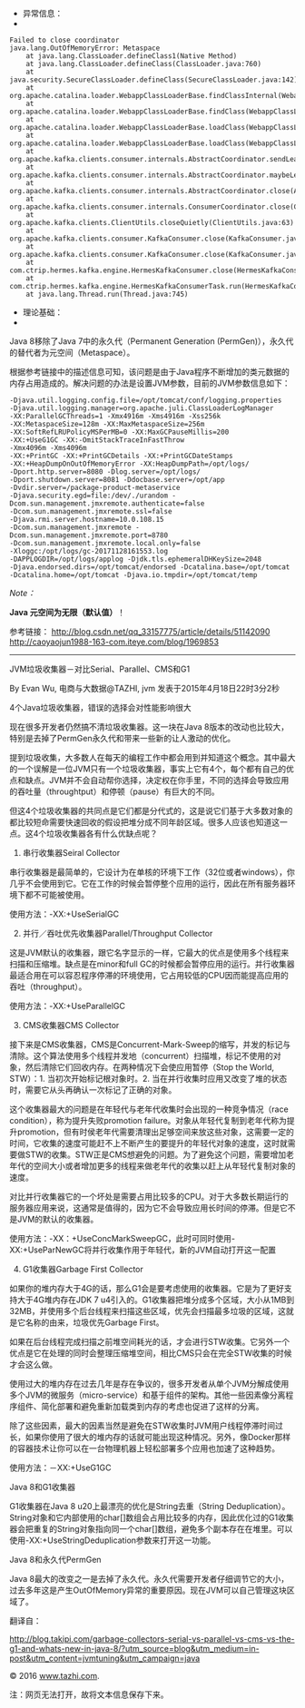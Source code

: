 


- 异常信息：
- 

	Failed to close coordinator
	java.lang.OutOfMemoryError: Metaspace
		at java.lang.ClassLoader.defineClass1(Native Method)
		at java.lang.ClassLoader.defineClass(ClassLoader.java:760)
		at java.security.SecureClassLoader.defineClass(SecureClassLoader.java:142)
		at org.apache.catalina.loader.WebappClassLoaderBase.findClassInternal(WebappClassLoaderBase.java:3196)
		at org.apache.catalina.loader.WebappClassLoaderBase.findClass(WebappClassLoaderBase.java:1373)
		at org.apache.catalina.loader.WebappClassLoaderBase.loadClass(WebappClassLoaderBase.java:1861)
		at org.apache.catalina.loader.WebappClassLoaderBase.loadClass(WebappClassLoaderBase.java:1735)
		at org.apache.kafka.clients.consumer.internals.AbstractCoordinator.sendLeaveGroupRequest(AbstractCoordinator.java:561)
		at org.apache.kafka.clients.consumer.internals.AbstractCoordinator.maybeLeaveGroup(AbstractCoordinator.java:552)
		at org.apache.kafka.clients.consumer.internals.AbstractCoordinator.close(AbstractCoordinator.java:541)
		at org.apache.kafka.clients.consumer.internals.ConsumerCoordinator.close(ConsumerCoordinator.java:321)
		at org.apache.kafka.clients.ClientUtils.closeQuietly(ClientUtils.java:63)
		at org.apache.kafka.clients.consumer.KafkaConsumer.close(KafkaConsumer.java:1277)
		at org.apache.kafka.clients.consumer.KafkaConsumer.close(KafkaConsumer.java:1258)
		at com.ctrip.hermes.kafka.engine.HermesKafkaConsumer.close(HermesKafkaConsumer.java:215)
		at com.ctrip.hermes.kafka.engine.HermesKafkaConsumerTask.run(HermesKafkaConsumerTask.java:175)
		at java.lang.Thread.run(Thread.java:745)




- 理论基础：
- 

Java 8移除了Java 7中的永久代（Permanent Generation (PermGen)），永久代的替代者为元空间（Metaspace）。

根据参考链接中的描述信息可知，该问题是由于Java程序不断增加的类元数据的内存占用造成的。解决问题的办法是设置JVM参数，目前的JVM参数信息如下：

	-Djava.util.logging.config.file=/opt/tomcat/conf/logging.properties 
	-Djava.util.logging.manager=org.apache.juli.ClassLoaderLogManager 
	-XX:ParallelGCThreads=1 -Xmx4916m -Xms4916m -Xss256k 
	-XX:MetaspaceSize=128m -XX:MaxMetaspaceSize=256m
	-XX:SoftRefLRUPolicyMSPerMB=0 -XX:MaxGCPauseMillis=200 
	-XX:+UseG1GC -XX:-OmitStackTraceInFastThrow 
	-Xmx4096m -Xms4096m 
	-XX:+PrintGC -XX:+PrintGCDetails -XX:+PrintGCDateStamps 
	-XX:+HeapDumpOnOutOfMemoryError -XX:HeapDumpPath=/opt/logs/ 
	-Dport.http.server=8080 -Dlog.server=/opt/logs/ 
	-Dport.shutdown.server=8081 -Ddocbase.server=/opt/app 
	-Dvdir.server=/package-product-metaservice 
	-Djava.security.egd=file:/dev/./urandom -Dcom.sun.management.jmxremote.authenticate=false 
	-Dcom.sun.management.jmxremote.ssl=false 
	-Djava.rmi.server.hostname=10.0.108.15 
	-Dcom.sun.management.jmxremote -Dcom.sun.management.jmxremote.port=8780 
	-Dcom.sun.management.jmxremote.local.only=false 
	-Xloggc:/opt/logs/gc-20171128161553.log 
	-DAPPLOGDIR=/opt/logs/applog -Djdk.tls.ephemeralDHKeySize=2048 
	-Djava.endorsed.dirs=/opt/tomcat/endorsed -Dcatalina.base=/opt/tomcat 
	-Dcatalina.home=/opt/tomcat -Djava.io.tmpdir=/opt/tomcat/temp



*Note：*

**Java 元空间为无限（默认值）**！



参考链接：
http://blog.csdn.net/qq_33157775/article/details/51142090
http://caoyaojun1988-163-com.iteye.com/blog/1969853




----------


JVM垃圾收集器－对比Serial、Parallel、CMS和G1

By Evan Wu, 电商与大数据@TAZHI, jvm
发表于2015年4月18日22时3分2秒

4个Java垃圾收集器，错误的选择会对性能影响很大

现在很多开发者仍然搞不清垃圾收集器。这一块在Java 8版本的改动也比较大，特别是去掉了PermGen永久代和带来一些新的让人激动的优化。

提到垃圾收集，大多数人在每天的编程工作中都会用到并知道这个概念。其中最大的一个误解是一位JVM只有一个垃圾收集器，事实上它有4个，每个都有自己的优点和缺点。JVM并不会自动帮你选择，决定权在你手里，不同的选择会导致应用的吞吐量（throughtput）和停顿（pause）有巨大的不同。

但这4个垃圾收集器的共同点是它们都是分代式的，这是说它们基于大多数对象的都比较短命需要快速回收的假设把堆分成不同年龄区域。很多人应该也知道这一点。这4个垃圾收集器各有什么优缺点呢？

1. 串行收集器Seiral Collector

串行收集器是最简单的，它设计为在单核的环境下工作（32位或者windows），你几乎不会使用到它。它在工作的时候会暂停整个应用的运行，因此在所有服务器环境下都不可能被使用。

使用方法：-XX:+UseSerialGC

2. 并行／吞吐优先收集器Parallel/Throughput Collector

这是JVM默认的收集器，跟它名字显示的一样，它最大的优点是使用多个线程来扫描和压缩堆。缺点是在minor和full GC的时候都会暂停应用的运行。并行收集器最适合用在可以容忍程序停滞的环境使用，它占用较低的CPU因而能提高应用的吞吐（throughput）。

使用方法：-XX:+UseParallelGC

3. CMS收集器CMS Collector

接下来是CMS收集器，CMS是Concurrent-Mark-Sweep的缩写，并发的标记与清除。这个算法使用多个线程并发地（concurrent）扫描堆，标记不使用的对象，然后清除它们回收内存。在两种情况下会使应用暂停（Stop the World, STW）：1. 当初次开始标记根对象时。2. 当在并行收集时应用又改变了堆的状态时，需要它从头再确认一次标记了正确的对象。

这个收集器最大的问题是在年轻代与老年代收集时会出现的一种竞争情况（race condition），称为提升失败promotion failure。对象从年轻代复制到老年代称为提升promotion，但有时侯老年代需要清理出足够空间来放这些对象，这需要一定的时间，它收集的速度可能赶不上不断产生的要提升的年轻代对象的速度，这时就需要做STW的收集。STW正是CMS想避免的问题。为了避免这个问题，需要增加老年代的空间大小或者增加更多的线程来做老年代的收集以赶上从年轻代复制对象的速度。

对比并行收集器它的一个坏处是需要占用比较多的CPU。对于大多数长期运行的服务器应用来说，这通常是值得的，因为它不会导致应用长时间的停滞。但是它不是JVM的默认的收集器。

使用方法：-XX：+UseConcMarkSweepGC，此时可同时使用-XX:+UseParNewGC将并行收集作用于年轻代，新的JVM自动打开这一配置

4. G1收集器Garbage First Collector

如果你的堆内存大于4G的话，那么G1会是要考虑使用的收集器。它是为了更好支持大于4G堆内存在JDK 7 u4引入的。G1收集器把堆分成多个区域，大小从1MB到32MB，并使用多个后台线程来扫描这些区域，优先会扫描最多垃圾的区域，这就是它名称的由来，垃圾优先Garbage First。

如果在后台线程完成扫描之前堆空间耗光的话，才会进行STW收集。它另外一个优点是它在处理的同时会整理压缩堆空间，相比CMS只会在完全STW收集的时候才会这么做。

使用过大的堆内存在过去几年是存在争议的，很多开发者从单个JVM分解成使用多个JVM的微服务（micro-service）和基于组件的架构。其他一些因素像分离程序组件、简化部署和避免重新加载类到内存的考虑也促进了这样的分离。

除了这些因素，最大的因素当然是避免在STW收集时JVM用户线程停滞时间过长，如果你使用了很大的堆内存的话就可能出现这种情况。另外，像Docker那样的容器技术让你可以在一台物理机器上轻松部署多个应用也加速了这种趋势。

使用方法：－XX:+UseG1GC

Java 8和G1收集器

G1收集器在Java 8 u20上最漂亮的优化是String去重（String Deduplication）。String对象和它内部使用的char[]数组会占用比较多的内存，因此优化过的G1收集器会把重复的String对象指向同一个char[]数组，避免多个副本存在在堆里。可以使用-XX:+UseStringDeduplication参数来打开这一功能。

Java 8和永久代PermGen

Java 8最大的改变之一是去掉了永久代。永久代需要开发者仔细调节它的大小，过去多年这是产生OutOfMemory异常的重要原因。现在JVM可以自己管理这块区域了。

翻译自：

http://blog.takipi.com/garbage-collectors-serial-vs-parallel-vs-cms-vs-the-g1-and-whats-new-in-java-8/?utm_source=blog&utm_medium=in-post&utm_content=jvmtuning&utm_campaign=java

© 2016 www.tazhi.com.


注：网页无法打开，故将文本信息保存下来。